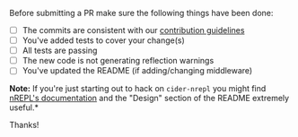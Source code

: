 Before submitting a PR make sure the following things have been done:

- [ ] The commits are consistent with our [contribution guidelines](../blob/master/.github/CONTRIBUTING.md)
- [ ] You've added tests to cover your change(s)
- [ ] All tests are passing
- [ ] The new code is not generating reflection warnings
- [ ] You've updated the README (if adding/changing middleware)

**Note:** If you're just starting out to hack on `cider-nrepl` you might find
[nREPL's documentation](https://nrepl.org) and the
"Design" section of the README extremely useful.*

Thanks!
